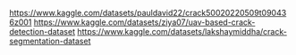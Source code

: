 https://www.kaggle.com/datasets/pauldavid22/crack50020220509t090436z001
https://www.kaggle.com/datasets/ziya07/uav-based-crack-detection-dataset
https://www.kaggle.com/datasets/lakshaymiddha/crack-segmentation-dataset
